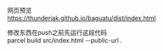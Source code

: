 网页预览<br>
https://thunderjak.github.io/baguatu/dist/index.html

修改东西在push之前先运行这段代码<br>
parcel build src/index.html --public-url .
